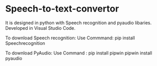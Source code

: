 # Speech-to-text-convertor
It is designed in python with Speech recognition and pyaudio libaries.
Developed in Visual Studio Code.

To download Speech recognition:
    Use Commmand: pip install Speechrecognition 
    
To download PyAudio:
    Use Command : pip install pipwin
                  pipwin install pyaudio
